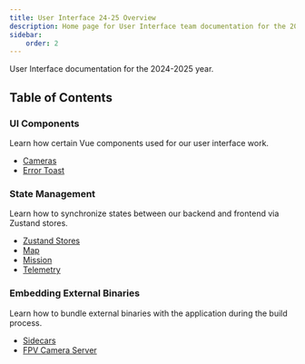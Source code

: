 ```yaml
---
title: User Interface 24-25 Overview
description: Home page for User Interface team documentation for the 2024-2025 year.
sidebar:
    order: 2
---
```


User Interface documentation for the 2024-2025 year.

## Table of Contents

### UI Components

Learn how certain Vue components used for our user interface work.

- [Cameras](./ui-components/cameras)
- [Error Toast](./ui-components/error-toast)

### State Management

Learn how to synchronize states between our backend and frontend via Zustand stores.

- [Zustand Stores](./state-management/zustand-stores)
- [Map](./state-management/map-frontend)
- [Mission](./state-management/mission-frontend)
- [Telemetry](./state-management/telemetry-frontend)

### Embedding External Binaries

Learn how to bundle external binaries with the application during the build process.

- [Sidecars](./embedding-external-binaries/sidecars)
- [FPV Camera Server](./embedding-external-binaries/fpv-camera)